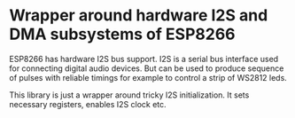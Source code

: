 # Wrapper around hardware I2S and DMA subsystems of ESP8266

ESP8266 has hardware I2S bus support. I2S is a serial bus interface used for
connecting digital audio devices. But can be used to produce sequence of pulses
with reliable timings for example to control a strip of WS2812 leds.

This library is just a wrapper around tricky I2S initialization.
It sets necessary registers, enables I2S clock etc.
